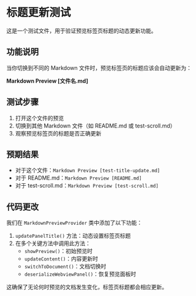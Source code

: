 # 标题更新测试

这是一个测试文件，用于验证预览标签页标题的动态更新功能。

## 功能说明

当你切换到不同的 Markdown 文件时，预览标签页的标题应该会自动更新为：

**Markdown Preview [文件名.md]**

## 测试步骤

1. 打开这个文件的预览
2. 切换到其他 Markdown 文件（如 README.md 或 test-scroll.md）
3. 观察预览标签页的标题是否正确更新

## 预期结果

- 对于这个文件：`Markdown Preview [test-title-update.md]`
- 对于 README.md：`Markdown Preview [README.md]`
- 对于 test-scroll.md：`Markdown Preview [test-scroll.md]`

## 代码更改

我们在 `MarkdownPreviewProvider` 类中添加了以下功能：

1. `updatePanelTitle()` 方法：动态设置标签页标题
2. 在多个关键方法中调用此方法：
   - `showPreview()`：初始预览时
   - `updateContent()`：内容更新时
   - `switchToDocument()`：文档切换时
   - `deserializeWebviewPanel()`：恢复预览面板时

这确保了无论何时预览的文档发生变化，标签页标题都会相应更新。
